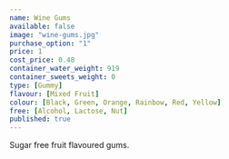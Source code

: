 ```yaml
---
name: Wine Gums
available: false
image: "wine-gums.jpg"
purchase_option: "1"
price: 1
cost_price: 0.48
container_water_weight: 919
container_sweets_weight: 0
type: [Gummy]
flavour: [Mixed Fruit]
colour: [Black, Green, Orange, Rainbow, Red, Yellow]
free: [Alcohol, Lactose, Nut]
published: true
---
```

Sugar free fruit flavoured gums.